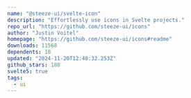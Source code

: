 ```yaml
---
name: "@steeze-ui/svelte-icon"
description: "Effortlessly use icons in Svelte projects."
repo_url: "https://github.com/steeze-ui/icons"
author: "Justin Voitel"
homepage: "https://github.com/steeze-ui/icons#readme"
downloads: 11568
dependents: 18
updated: "2024-11-20T12:40:32.253Z"
github_stars: 188
svelte5: true
tags: 
  - ui
---
```

